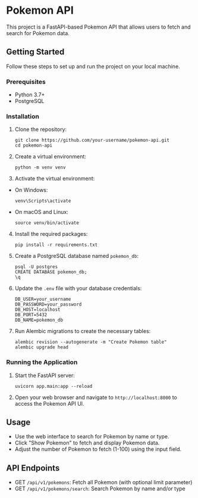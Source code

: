 # Pokemon API

This project is a FastAPI-based Pokemon API that allows users to fetch and search for Pokemon data.

## Getting Started

Follow these steps to set up and run the project on your local machine.

### Prerequisites

- Python 3.7+
- PostgreSQL

### Installation

1. Clone the repository:
   ```
   git clone https://github.com/your-username/pokemon-api.git
   cd pokemon-api
3. Create a virtual environment:
   ```
   python -m venv venv
5. Activate the virtual environment:
- On Windows:
  ```
  venv\Scripts\activate
  ```
- On macOS and Linux:
  ```
  source venv/bin/activate
  ```

4. Install the required packages:
   ```
   pip install -r requirements.txt
6. Create a PostgreSQL database named `pokemon_db`:
   ```
   psql -U postgres
   CREATE DATABASE pokemon_db;
   \q
8. Update the `.env` file with your database credentials:
   ```
   DB_USER=your_username
   DB_PASSWORD=your_password
   DB_HOST=localhost
   DB_PORT=5432
   DB_NAME=pokemon_db
10. Run Alembic migrations to create the necessary tables:
    ```
    alembic revision --autogenerate -m "Create Pokemon table"
    alembic upgrade head

### Running the Application

1. Start the FastAPI server:
   ```
   uvicorn app.main:app --reload
3. Open your web browser and navigate to `http://localhost:8000` to access the Pokemon API UI.

## Usage

- Use the web interface to search for Pokemon by name or type.
- Click "Show Pokemon" to fetch and display Pokemon data.
- Adjust the number of Pokemon to fetch (1-100) using the input field.

## API Endpoints

- GET `/api/v1/pokemons`: Fetch all Pokemon (with optional limit parameter)
- GET `/api/v1/pokemons/search`: Search Pokemon by name and/or type

